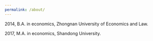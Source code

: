 ```yaml
---
permalink: /about/
---
```


<!---
What Is the Difference Between a B.A. and B.S.?
A B.A. degree reflects the liberal arts tradition guiding many colleges, Schendel says, which emphasizes philosophy, literature, history, social sciences, art and foreign language study. While a B.A. isn't devoid of math and science, it typically doesn't have the same emphasis on these subjects as a B.S.

In general, colleges can determine what constitutes a B.A. or a B.S. Some liberal arts colleges award only a B.A. but still emphasize math and science within their curriculum. That's the case at St. John's College, which has locations in Maryland and New Mexico. About half of a student's curriculum at St. John's consists of math and science, says Nora Demleitner, the college's president.
-->

2014, B.A. in economics, Zhongnan University of Economics and Law.

2017, M.A. in economics, Shandong University.
